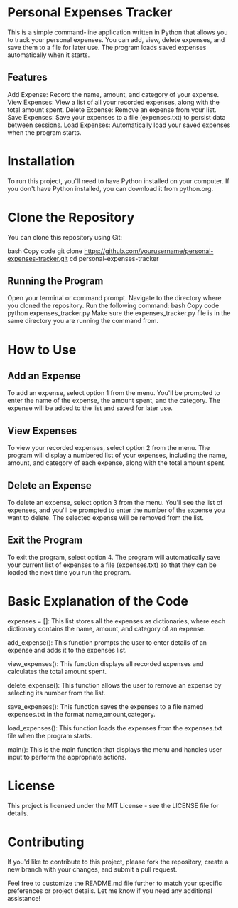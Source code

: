 # Personal Expenses Tracker
This is a simple command-line application written in Python that allows you to track your personal expenses. You can add, view, delete expenses, and save them to a file for later use. The program loads saved expenses automatically when it starts.

## Features
Add Expense: Record the name, amount, and category of your expense.
View Expenses: View a list of all your recorded expenses, along with the total amount spent.
Delete Expense: Remove an expense from your list.
Save Expenses: Save your expenses to a file (expenses.txt) to persist data between sessions.
Load Expenses: Automatically load your saved expenses when the program starts.

# Installation
To run this project, you'll need to have Python installed on your computer. If you don't have Python installed, you can download it from python.org.

# Clone the Repository
You can clone this repository using Git:

bash
Copy code
git clone https://github.com/yourusername/personal-expenses-tracker.git
cd personal-expenses-tracker

## Running the Program
Open your terminal or command prompt.
Navigate to the directory where you cloned the repository.
Run the following command:
bash
Copy code
python expenses_tracker.py
Make sure the expenses_tracker.py file is in the same directory you are running the command from.

# How to Use
## Add an Expense
To add an expense, select option 1 from the menu. You'll be prompted to enter the name of the expense, the amount spent, and the category. The expense will be added to the list and saved for later use.

## View Expenses
To view your recorded expenses, select option 2 from the menu. The program will display a numbered list of your expenses, including the name, amount, and category of each expense, along with the total amount spent.

## Delete an Expense
To delete an expense, select option 3 from the menu. You'll see the list of expenses, and you'll be prompted to enter the number of the expense you want to delete. The selected expense will be removed from the list.

## Exit the Program
To exit the program, select option 4. The program will automatically save your current list of expenses to a file (expenses.txt) so that they can be loaded the next time you run the program.

# Basic Explanation of the Code
expenses = []: This list stores all the expenses as dictionaries, where each dictionary contains the name, amount, and category of an expense.

add_expense(): This function prompts the user to enter details of an expense and adds it to the expenses list.

view_expenses(): This function displays all recorded expenses and calculates the total amount spent.

delete_expense(): This function allows the user to remove an expense by selecting its number from the list.

save_expenses(): This function saves the expenses to a file named expenses.txt in the format name,amount,category.

load_expenses(): This function loads the expenses from the expenses.txt file when the program starts.

main(): This is the main function that displays the menu and handles user input to perform the appropriate actions.

# License
This project is licensed under the MIT License - see the LICENSE file for details.

# Contributing
If you'd like to contribute to this project, please fork the repository, create a new branch with your changes, and submit a pull request.

Feel free to customize the README.md file further to match your specific preferences or project details. Let me know if you need any additional assistance!
